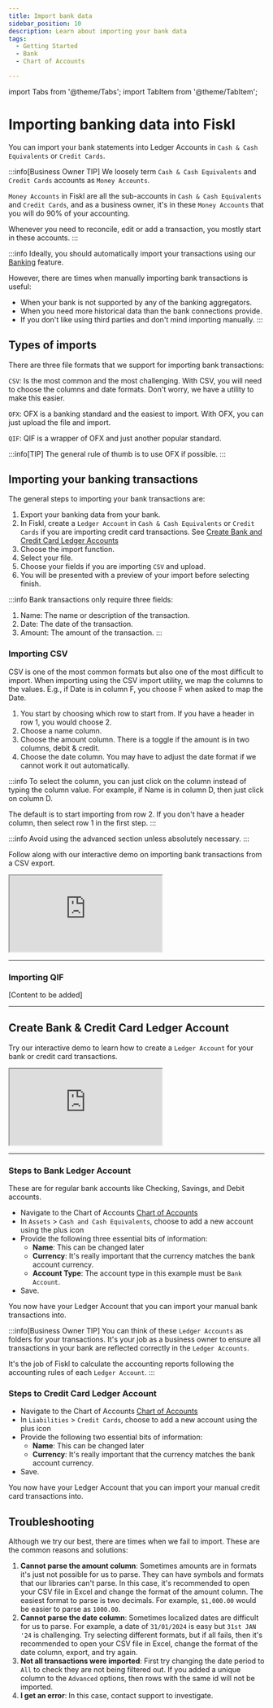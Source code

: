 ```yaml
---
title: Import bank data
sidebar_position: 10
description: Learn about importing your bank data
tags:
  - Getting Started
  - Bank
  - Chart of Accounts

---
```


import Tabs from '@theme/Tabs';
import TabItem from '@theme/TabItem';

# Importing banking data into Fiskl

You can import your bank statements into Ledger Accounts in `Cash & Cash Equivalents` or `Credit Cards`.

:::info[Business Owner TIP]
We loosely term `Cash & Cash Equivalents` and `Credit Cards` accounts as `Money Accounts`. 

`Money Accounts` in Fiskl are all the sub-accounts in `Cash & Cash Equivalents` and `Credit Cards`, and as a business owner, it's in these `Money Accounts` that you will do 90% of your accounting.

Whenever you need to reconcile, edit or add a transaction, you mostly start in these accounts.
:::

:::info
Ideally, you should automatically import your transactions using our [Banking](./connect-bank) feature. 

However, there are times when manually importing bank transactions is useful:
- When your bank is not supported by any of the banking aggregators.
- When you need more historical data than the bank connections provide.
- If you don't like using third parties and don't mind importing manually.
:::

## Types of imports

There are three file formats that we support for importing bank transactions: 

`CSV`: Is the most common and the most challenging. With CSV, you will need to choose the columns and date formats. Don't worry, we have a utility to make this easier.

`OFX`: OFX is a banking standard and the easiest to import. With OFX, you can just upload the file and import.

`QIF`: QIF is a wrapper of OFX and just another popular standard. 

:::info[TIP]
The general rule of thumb is to use OFX if possible. 
:::

## Importing your banking transactions

The general steps to importing your bank transactions are:

1. Export your banking data from your bank.
2. In Fiskl, create a `Ledger Account` in `Cash & Cash Equivalents` or `Credit Cards` if you are importing credit card transactions. See [Create Bank and Credit Card Ledger Accounts](#create-bank--credit-card-ledger-account)
3. Choose the import function.
4. Select your file.
5. Choose your fields if you are importing `CSV` and upload.
6. You will be presented with a preview of your import before selecting finish.

:::info
Bank transactions only require three fields:
1. Name: The name or description of the transaction.
2. Date: The date of the transaction.
3. Amount: The amount of the transaction.
:::

### Importing CSV

CSV is one of the most common formats but also one of the most difficult to import. When importing using the CSV import utility, we map the columns to the values. E.g., if Date is in column F, you choose F when asked to map the Date.

1. You start by choosing which row to start from. If you have a header in row 1, you would choose 2. 
2. Choose a name column.
3. Choose the amount column. There is a toggle if the amount is in two columns, debit & credit.
4. Choose the date column. You may have to adjust the date format if we cannot work it out automatically.  

:::info
To select the column, you can just click on the column instead of typing the column value. For example, if Name is in column D, then just click on column D.

The default is to start importing from row 2. If you don't have a header column, then select row 1 in the first step.
:::

:::info
Avoid using the advanced section unless absolutely necessary.
:::

Follow along with our interactive demo on importing bank transactions from a CSV export.

<div style={{ position: 'relative', paddingBottom: '56.25%', height: 0, width: '100%' }}>
  <iframe
    style={{ position: 'absolute', top: 0, left: 0, width: '100%', height: '100%', border: 0 }}
    src="https://demo.fiskl.com/e/clzbiqgz100bbjp0cscukwq0l/tour"
    allowFullScreen
    webkitallowfullscreen="true"
    mozallowfullscreen="true"
    allowtransparency="true"
  ></iframe>
</div>

---

### Importing QIF

[Content to be added]

---

## Create Bank & Credit Card Ledger Account

Try our interactive demo to learn how to create a `Ledger Account` for your bank or credit card transactions.

<div style={{ position: 'relative', paddingBottom: '56.25%', height: 0, width: '100%' }}>
  <iframe
    style={{ position: 'absolute', top: 0, left: 0, width: '100%', height: '100%', border: 0 }}
    src="https://demo.fiskl.com/e/clzbevkqd005ml70ca9vev2dz/tour"
    allowFullScreen
    webkitallowfullscreen="true"
    mozallowfullscreen="true"
    allowtransparency="true"
  ></iframe>
</div>

---

### Steps to Bank Ledger Account

These are for regular bank accounts like Checking, Savings, and Debit accounts. 

- Navigate to the Chart of Accounts [Chart of Accounts](https://my.fiskl.com/accounting/chart)
- In `Assets` > `Cash and Cash Equivalents`, choose to add a new account using the plus icon
- Provide the following three essential bits of information:
    - **Name**: This can be changed later
    - **Currency**: It's really important that the currency matches the bank account currency. 
    - **Account Type**: The account type in this example must be `Bank Account`.
- Save. 

You now have your Ledger Account that you can import your manual bank transactions into. 

:::info[Business Owner TIP]
You can think of these `Ledger Accounts` as folders for your transactions. It's your job as a business owner to ensure all transactions in your bank are reflected correctly in the `Ledger Accounts`.

It's the job of Fiskl to calculate the accounting reports following the accounting rules of each `Ledger Account`.
:::

### Steps to Credit Card Ledger Account

- Navigate to the Chart of Accounts [Chart of Accounts](https://my.fiskl.com/accounting/chart)
- In `Liabilities` > `Credit Cards`, choose to add a new account using the plus icon
- Provide the following two essential bits of information:
    - **Name**: This can be changed later
    - **Currency**: It's really important that the currency matches the bank account currency. 
- Save. 

You now have your Ledger Account that you can import your manual credit card transactions into. 

## Troubleshooting

Although we try our best, there are times when we fail to import. These are the common reasons and solutions:

1. **Cannot parse the amount column**: Sometimes amounts are in formats it's just not possible for us to parse. They can have symbols and formats that our libraries can't parse. In this case, it's recommended to open your CSV file in Excel and change the format of the amount column. The easiest format to parse is two decimals. For example, `$1,000.00` would be easier to parse as `1000.00`.
2. **Cannot parse the date column**: Sometimes localized dates are difficult for us to parse. For example, a date of `31/01/2024` is easy but `31st JAN '24` is challenging. Try selecting different formats, but if all fails, then it's recommended to open your CSV file in Excel, change the format of the date column, export, and try again.
3. **Not all transactions were imported**: First try changing the date period to `All` to check they are not being filtered out. If you added a unique column to the `Advanced` options, then rows with the same id will not be imported. 
4. **I get an error**: In this case, contact support to investigate.